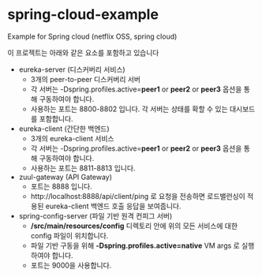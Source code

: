 # spring-cloud-example
Example for Spring cloud (netflix OSS, spring cloud)

이 프로젝트는 아래와 같은 요소를 포함하고 있습니다
  - eureka-server (디스커버리 서비스)
    - 3개의 peer-to-peer 디스커버리 서버
    - 각 서버는 -Dspring.profiles.active=**peer1** or **peer2** or **peer3** 옵션을 통해 구동하여야 합니다.
    - 사용하는 포트는 8800-8802 입니다. 각 서버는 상태를 확할 수 있는 대시보드를 포함합니다.
- eureka-client (간단한 백엔드)
  - 3개의 eureka-client 서비스
  - 각 서버는 -Dspring.profiles.active=**peer1** or **peer2** or **peer3** 옵션을 통해 구동하여야 합니다.
  - 사용하는 포트는 8811-8813 입니다.
- zuul-gateway (API Gateway)
  - 포트는 8888 입니다.
  - http://localhost:8888/api/client/ping 로 요청을 전송하면 로드밸런싱이 적용된 eureka-client 백엔드 호출 응답을 보여줍니다.
- spring-config-server (파일 기반 원격 컨피그 서버)
  - **/src/main/resources/config** 디렉토리 안에 위의 모든 서비스에 대한 config 파일이 위치합니다.
  - 파일 기반 구동을 위해 **-Dspring.profiles.active=native** VM args 로 실행하여야 합니다.
  - 포트는 9000을 사용합니다.
